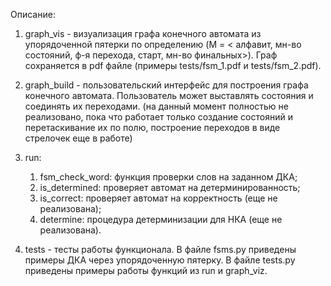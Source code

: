 Описание:

1. graph_vis - визуализация графа конечного автомата из упорядоченной
пятерки по определению (M = < алфавит, мн-во состояний, ф-я перехода, старт, мн-во финальных>).
Граф сохраняется в pdf файле (примеры tests/fsm_1.pdf и tests/fsm_2.pdf).


2. graph_build - пользовательский интерфейс для построения графа конечного автомата.
Пользователь может выставлять состояния и соединять их переходами.
(на данный момент полностью не реализовано, пока что работает только создание состояний и 
перетаскивание их по полю, построение переходов в виде стрелочек еще в работе)


3. run:
   1. fsm_check_word: функция проверки слов на заданном ДКА;
   2. is_determined: проверяет автомат на детерминированность;
   3. is_correct: проверяет автомат на корректность (еще не реализована);
   4. determine: процедура детерминизации для НКА (еще не реализована).


4. tests - тесты работы функционала. В файле fsms.py приведены примеры ДКА через упорядоченную пятерку.
В файле tests.py приведены примеры работы функций из run и graph_viz.